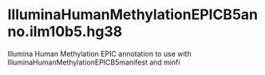 # IlluminaHumanMethylationEPICB5anno.ilm10b5.hg38
Illumina Human Methylation EPIC annotation to use with IlluminaHumanMethylationEPICB5manifest and minfi
